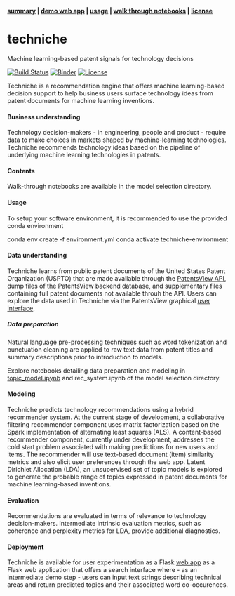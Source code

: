 **[summary](#techniche) | [demo web app](https://www.techniche.app) | [usage](#usage) | [walk through notebooks](#running-the-notebooks) | [license](#license)**

# techniche
Machine learning-based patent signals for technology decisions

[![Build Status](https://travis-ci.org/glmack/techniche.svg?branch=master)](https://travis-ci.org/glmack/techniche.svg?branch=master)
[![Binder](https://mybinder.org/badge_logo.svg)](https://mybinder.org/v2/gh/glmack/techniche/master)
[![License](https://img.shields.io/badge/License-BSD%203--Clause-blue.svg)](https://opensource.org/licenses/BSD-3-Clause)

Techniche is a recommendation engine that offers machine learning-based decision support to help business users surface technology ideas from patent documents for machine learning inventions.

#### Business understanding
Technology decision-makers - in engineering, people and product - require data to make choices in markets shaped by machine-learning technologies. Techniche recommends technology ideas based on the pipeline of underlying machine learning technologies in patents.

#### Contents
Walk-through notebooks are available in the model selection directory.

#### Usage
To setup your software environment, it is recommended to use the provided conda environment

conda env create -f environment.yml
conda activate techniche-environment

#### Data understanding
Techniche learns from public patent documents of the United States Patent Organization (USPTO) that are made available through the [PatentsView API](http://www.patentsview.org/api/doc.html), dump files of the PatentsView backend database, and supplementary files containing full patent documents not available throuh the API. Users can explore the data used in Techniche via the PatentsView graphical [user interface](http://www.patentsview.org/query/).

##### Data preparation
Natural language pre-processing techniques such as word tokenization and punctuation cleaning are applied to raw text data from patent titles and summary descriptions prior to introduction to models.

Explore notebooks detailing data preparation and modeling in [topic_model.ipynb]([https://github.com/glmack/techniche/blob/master/model_selection/rec_system.ipynb) and rec_system.ipynb of the model selection directory.

#### Modeling
Techniche predicts technology recommendations using a hybrid recommender system. At the current stage of development, a collaborative filtering recommender component uses matrix factorization based on the Spark implementation of alternating least squares (ALS). A content-based recommender component, currently under development, addresses the cold start problem associated with making predictions for new users and items. The recommender will use text-based document (item) similarity metrics and also elicit user preferences through the web app. Latent Dirichlet Allocation (LDA), an unsupervised set of topic models is explored to generate the probable range of topics expressed in patent documents for machine learning-based inventions.

#### Evaluation
Recommendations are evaluated in terms of relevance to technology decision-makers. Intermediate intrinsic evaluation metrics, such as coherence and perplexity metrics for LDA, provide additional diagnostics.

#### Deployment
Techniche is available for user experimentation as a Flask [web app](https://www.techniche.app) as a Flask web application that offers a search interface where - as an intermediate demo step - users can input text strings describing technical areas and return predicted topics and their associated word co-occurences.
